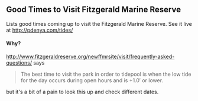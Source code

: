 ## Good Times to Visit Fitzgerald Marine Reserve

Lists good times coming up to visit the Fitzgerald Marine Reserve.  See it live at http://pdenya.com/tides/

#### Why?

http://www.fitzgeraldreserve.org/newffmrsite/visit/frequently-asked-questions/ says

> The best time to visit the park in order to tidepool is when the low tide for the day occurs during open hours and is +1.0′ or lower.

but it's a bit of a pain to look this up and check different dates. 